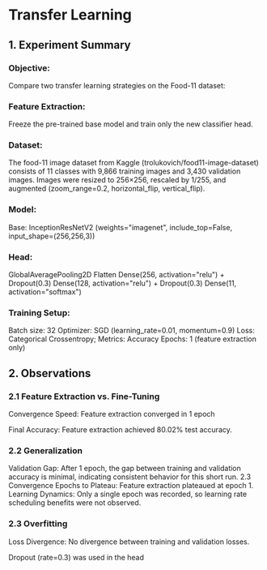 # Transfer Learning

## 1. Experiment Summary

### Objective: 
Compare two transfer learning strategies on the Food-11 dataset:

### Feature Extraction:
Freeze the pre-trained base model and train only the new classifier head.

### Dataset: 
The food-11 image dataset from Kaggle (trolukovich/food11-image-dataset) consists of 11 classes with 9,866 training images and 3,430 validation images. Images were resized to 256×256, rescaled by 1/255, and augmented (zoom_range=0.2, horizontal_flip, vertical_flip).

### Model:
Base: InceptionResNetV2 (weights="imagenet", include_top=False, input_shape=(256,256,3))

### Head:
GlobalAveragePooling2D
Flatten
Dense(256, activation="relu") + Dropout(0.3)
Dense(128, activation="relu") + Dropout(0.3)
Dense(11, activation="softmax")

### Training Setup:
Batch size: 32
Optimizer: SGD (learning_rate=0.01, momentum=0.9)
Loss: Categorical Crossentropy; Metrics: Accuracy
Epochs: 1 (feature extraction only)

## 2. Observations
### 2.1 Feature Extraction vs. Fine-Tuning

Convergence Speed: Feature extraction converged in 1 epoch

Final Accuracy: Feature extraction achieved 80.02% test accuracy.


### 2.2 Generalization
Validation Gap: After 1 epoch, the gap between training and validation accuracy is minimal, indicating consistent behavior for this short run.
2.3 Convergence
Epochs to Plateau: Feature extraction plateaued at epoch 1.
Learning Dynamics: Only a single epoch was recorded, so learning rate scheduling benefits were not observed.

### 2.3 Overfitting
Loss Divergence: No divergence between training and validation losses.

Dropout (rate=0.3) was used in the head
